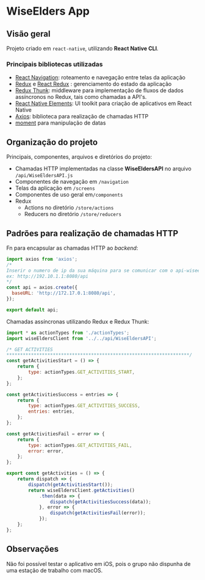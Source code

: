 # WiseElders App

## Visão geral
Projeto criado em `react-native`, utilizando **React Native CLI**.

### Principais bibliotecas utilizadas

- [React Navigation](https://reactnavigation.org/): roteamento e navegação entre telas da aplicação
- [Redux](https://redux.js.org/) e [React Redux](https://react-redux.js.org/) : gerenciamento do estado da aplicação
- [Redux Thunk](https://github.com/reduxjs/redux-thunk): middleware para implementação de fluxos de dados assíncronos no Redux, tais como chamadas a API's.
- [React Native Elements](https://reactnativeelements.com/): UI toolkit para criação de aplicativos em React Native
- [Axios](https://github.com/axios/axios): biblioteca para realização de chamadas HTTP
- [moment](https://momentjs.com/) para manipulação de datas

## Organização do projeto

Principais, componentes, arquivos e diretórios do projeto:

- Chamadas HTTP implementadas na classe **WiseEldersAPI** no arquivo `/api/WiseEldersAPI.js`
- Componentes de navegação em `/navigation`
- Telas da aplicação em `/screens`
- Componentes de uso geral em`/components`
- Redux 
	- Actions no diretório `/store/actions`
	- Reducers no diretório `/store/reducers` 

## Padrões para realização de chamadas HTTP

Fn para encapsular as chamadas HTTP ao *backend*:

```javascript
import axios from 'axios';
/*
Inserir o numero de ip da sua máquina para se comunicar com o api-wiseelders (backend service)
ex: http://192.10.1.1:8080/api
*/
const api = axios.create({
  baseURL: 'http://172.17.0.1:8080/api',
});

export default api;

```

Chamadas assíncronas utilizando Redux e Redux Thunk:

```javascript
import * as actionTypes from './actionTypes';
import wiseEldersClient from '../../api/WiseEldersAPI';

/* GET ACTIVITIES
*******************************************************************/
const getActivitiesStart = () => {
    return {
        type: actionTypes.GET_ACTIVITIES_START,
    };
};

const getActivitiesSuccess = entries => {
    return {
        type: actionTypes.GET_ACTIVITIES_SUCCESS,
        entries: entries,
    };
};

const getActivitiesFail = error => {
    return {
        type: actionTypes.GET_ACTIVITIES_FAIL,
        error: error,
    };
};

export const getActivities = () => {
    return dispatch => {
        dispatch(getActivitiesStart());
        return wiseEldersClient.getActivities()
            .then(data => {
                dispatch(getActivitiesSuccess(data));
            }, error => {
                dispatch(getActivitiesFail(error));
            });
    };
};
```

## Observações

Não foi possível testar o aplicativo em iOS, pois o grupo não dispunha de uma estação de trabalho com macOS.